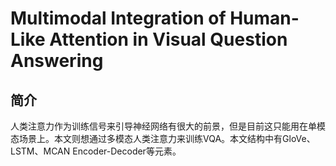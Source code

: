 # Multimodal Integration of Human-Like Attention in Visual Question Answering

## 简介

人类注意力作为训练信号来引导神经网络有很大的前景，但是目前这只能用在单模态场景上。本文则想通过多模态人类注意力来训练VQA。本文结构中有GloVe、LSTM、MCAN Encoder-Decoder等元素。
